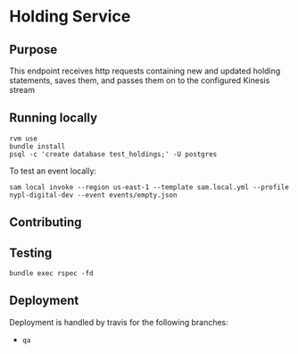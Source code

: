 # Holding Service

## Purpose

This endpoint receives http requests containing new and updated holding statements, saves them, and passes them on to the configured Kinesis stream

## Running locally

```
rvm use
bundle install
psql -c 'create database test_holdings;' -U postgres
```

To test an event locally:

```
sam local invoke --region us-east-1 --template sam.local.yml --profile nypl-digital-dev --event events/empty.json
```

## Contributing

## Testing

```
bundle exec rspec -fd
```

## Deployment

Deployment is handled by travis for the following branches:

- `qa`
